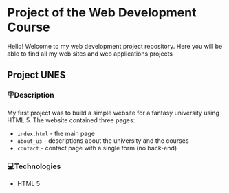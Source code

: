 # Project of the Web Development Course

Hello! Welcome to my web development project repository. Here you will be able to find all my web sites and web applications projects

## Project UNES

### 🪧Description

My first project was to build a simple website for a fantasy university using HTML 5. The website contained three pages:

- `index.html` - the main page
- `about_us` - descriptions about the university and the courses
- `contact` - contact page with a single form (no back-end)

### 💻Technologies

- HTML 5